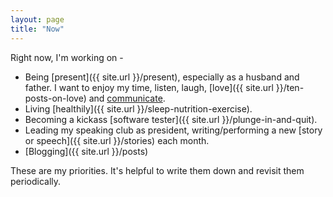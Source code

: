 ```yaml
---
layout: page
title: "Now"
---
```


Right now, I'm working on -

  - Being [present]({{ site.url }}/present), especially as a husband and father. I want to enjoy my time, listen, laugh, [love]({{ site.url }}/ten-posts-on-love) and [communicate]({{site.url}}/have-a-point).
  - Living [healthily]({{ site.url }}/sleep-nutrition-exercise).
  - Becoming a kickass [software tester]({{ site.url }}/plunge-in-and-quit).
  - Leading my speaking club as president, writing/performing a new [story or speech]({{ site.url }}/stories) each month.
  - [Blogging]({{ site.url }}/posts)

These are my priorities. It's helpful to write them down and revisit them periodically.
